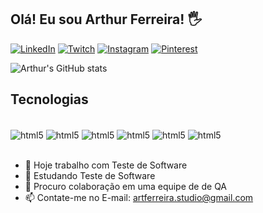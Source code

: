 ## Olá! Eu sou Arthur Ferreira! 🖐

[![LinkedIn](https://img.shields.io/badge/LinkedIn-0077B5?style=for-the-badge&logo=linkedin&logoColor=white)](https://www.linkedin.com/in/arthur-ferreira-qa/)
[![Twitch](https://img.shields.io/badge/Twitch-9146FF?style=for-the-badge&logo=twitch&logoColor=white)](https://www.twitch.tv/arthurlynx)
[![Instagram](https://img.shields.io/badge/Instagram-E4405F?style=for-the-badge&logo=instagram&logoColor=white)](https://www.linkedin.com/in/arthur-ferreira-dev/)
[![Pinterest](https://img.shields.io/badge/Pinterest-%23E60023.svg?&style=for-the-badge&logo=Pinterest&logoColor=white)](https://br.pinterest.com/aferreirastudio)

![Arthur's GitHub stats](https://github-readme-stats.vercel.app/api?username=artferreiradev&show_icons=true&theme=cobalt)

## Tecnologias
<div style="display: inline_block"><br/>
  <img align="center" alt="html5" src="https://img.shields.io/badge/JavaScript-3776AB?style=for-the-badge&logo=javascript&logoColor=white" />
  <img align="center" alt="html5" src="https://img.shields.io/badge/MySQL-00000F?style=for-the-badge&logo=mysql&logoColor=white" />
  <img align="center" alt="html5" src="https://img.shields.io/badge/Microsoft_Excel-217346?style=for-the-badge&logo=microsoft-excel&logoColor=white" />
  <img align="center" alt="html5" src="https://img.shields.io/badge/Notion-000000?style=for-the-badge&logo=notion&logoColor=white" />
  <img align="center" alt="html5" src="https://img.shields.io/badge/Adobe%20Photoshop-31A8FF?style=for-the-badge&logo=Adobe%20Photoshop&logoColor=black" />
  <img align="center" alt="html5" src="https://img.shields.io/badge/Canva-%2300C4CC.svg?&style=for-the-badge&logo=Canva&logoColor=white" />
   
  </div><br/>

- 🔭 Hoje trabalho com Teste de Software
- 🌱 Estudando Teste de Software
- 👯 Procuro colaboração em uma equipe de de QA
- 📫 Contate-me no E-mail: artferreira.studio@gmail.com

